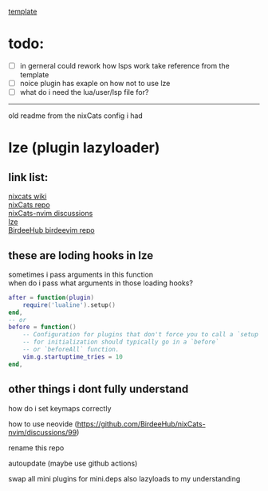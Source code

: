 [template](https://github.com/nix-community/kickstart-nix.nvim)

# todo:
- [ ] in gerneral could rework how lsps work take reference from the template
- [ ] noice plugin has exaple on how not to use lze
- [ ] what do i need the lua/user/lsp file for?

---
old readme from the nixCats config i had
# lze (plugin lazyloader)

## link list:
[nixcats wiki](https://nixcats.org/)  
[nixCats repo](https://github.com/BirdeeHub/nixCats-nvim)  
[nixCats-nvim discussions](https://github.com/BirdeeHub/nixCats-nvim/discussions)  
[lze](https://github.com/BirdeeHub/lze)  
[BirdeeHub birdeevim repo](https://github.com/BirdeeHub/birdeevim)  

## these are loding hooks in lze
sometimes i pass arguments in this function  
when do i pass what arguments in those loading hooks?
```lua
after = function(plugin)
    require('lualine').setup()
end,
-- or
before = function()
    -- Configuration for plugins that don't force you to call a `setup` function
    -- for initialization should typically go in a `before`
    -- or `beforeAll` function.
    vim.g.startuptime_tries = 10
end,
```
## other things i dont fully understand
how do i set keymaps correctly

how to use neovide (https://github.com/BirdeeHub/nixCats-nvim/discussions/99)

rename this repo

autoupdate (maybe use github actions)

swap all mini plugins for mini.deps also lazyloads to my understanding
